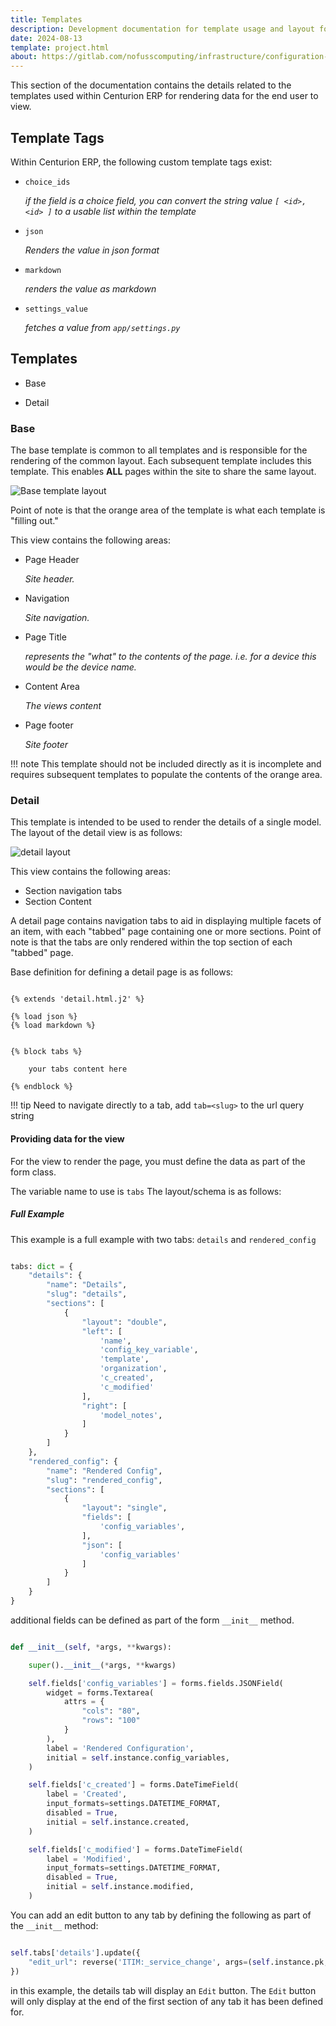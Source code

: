 ```yaml
---
title: Templates
description: Development documentation for template usage and layout for Centurion ERP by No Fuss Computing
date: 2024-08-13
template: project.html
about: https://gitlab.com/nofusscomputing/infrastructure/configuration-management/centurion_erp
---
```


This section of the documentation contains the details related to the templates used within Centurion ERP for rendering data for the end user to view.


## Template Tags

Within Centurion ERP, the following custom template tags exist:

- `choice_ids`

    _if the field is a choice field, you can convert the string value `[ <id>, <id> ]` to a usable list within the template_

- `json`

    _Renders the value in json format_

- `markdown`

    _renders the value as markdown_

- `settings_value`

    _fetches a value from `app/settings.py`_


## Templates

- Base

- Detail


### Base

The base template is common to all templates and is responsible for the rendering of the common layout. Each subsequent template includes this template. This enables **ALL** pages within the site to share the same layout.

![Base template layout](./media/layout-template-view-base.png)

Point of note is that the orange area of the template is what each template is "filling out."

This view contains the following areas:

- Page Header

    _Site header._

- Navigation

    _Site navigation._

- Page Title

    _represents the "what" to the contents of the page. i.e. for a device this would be the device name._

- Content Area

    _The views content_

- Page footer

    _Site footer_

!!! note
    This template should not be included directly as it is incomplete and requires subsequent templates to populate the contents of the orange area.


### Detail

This template is intended to be used to render the details of a single model. The layout of the detail view is as follows:

![detail layout](./media/layout-template-view-detail.png)

This view contains the following areas:

- Section navigation tabs
- Section Content

A detail page contains navigation tabs to aid in displaying multiple facets of an item, with each "tabbed" page containing one or more sections. Point of note is that the tabs are only rendered within the top section of each "tabbed" page.

Base definition for defining a detail page is as follows:

``` jinja

{% extends 'detail.html.j2' %}

{% load json %}
{% load markdown %}


{% block tabs %}

    your tabs content here

{% endblock %}

```

!!! tip
    Need to navigate directly to a tab, add `tab=<slug>` to the url query string


#### Providing data for the view

For the view to render the page, you must define the data as part of the form class.



 The variable name to use is `tabs` The layout/schema is as follows:


##### Full Example

This example is a full example with two tabs: `details` and `rendered_config`

``` python

tabs: dict = {
    "details": {
        "name": "Details",
        "slug": "details",
        "sections": [
            {
                "layout": "double",
                "left": [
                    'name',
                    'config_key_variable',
                    'template',
                    'organization',
                    'c_created',
                    'c_modified'
                ],
                "right": [
                    'model_notes',
                ]
            }
        ]
    },
    "rendered_config": {
        "name": "Rendered Config",
        "slug": "rendered_config",
        "sections": [
            {
                "layout": "single",
                "fields": [
                    'config_variables',
                ],
                "json": [
                    'config_variables'
                ]
            }
        ]
    }
}

```

additional fields can be defined as part of the form `__init__` method.

``` python

def __init__(self, *args, **kwargs):

    super().__init__(*args, **kwargs)

    self.fields['config_variables'] = forms.fields.JSONField(
        widget = forms.Textarea(
            attrs = {
                "cols": "80",
                "rows": "100"
            }
        ),
        label = 'Rendered Configuration',
        initial = self.instance.config_variables,
    )

    self.fields['c_created'] = forms.DateTimeField(
        label = 'Created',
        input_formats=settings.DATETIME_FORMAT,
        disabled = True,
        initial = self.instance.created,
    )

    self.fields['c_modified'] = forms.DateTimeField(
        label = 'Modified',
        input_formats=settings.DATETIME_FORMAT,
        disabled = True,
        initial = self.instance.modified,
    )

```

You can add an edit button to any tab by defining the following as part of the `__init__` method:

``` py

self.tabs['details'].update({
    "edit_url": reverse('ITIM:_service_change', args=(self.instance.pk,))
})

```

in this example, the details tab will display an `Edit` button. The `Edit` button will only display at the end of the first section of any tab it has been defined for.
